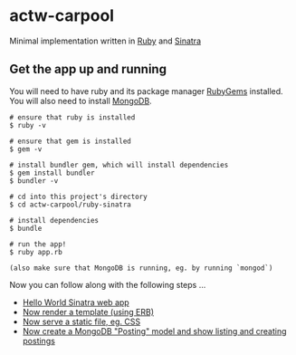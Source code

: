 # actw-carpool

Minimal implementation written in [Ruby](https://www.ruby-lang.org/) and [Sinatra](http://www.sinatrarb.com/)

## Get the app up and running

You will need to have ruby and its package manager [RubyGems](https://rubygems.org/) installed.  You will also need to install [MongoDB](https://www.mongodb.org/).

```
# ensure that ruby is installed
$ ruby -v

# ensure that gem is installed
$ gem -v

# install bundler gem, which will install dependencies
$ gem install bundler
$ bundler -v

# cd into this project's directory
$ cd actw-carpool/ruby-sinatra

# install dependencies
$ bundle

# run the app!
$ ruby app.rb

(also make sure that MongoDB is running, eg. by running `mongod`)
```

Now you can follow along with the following steps ...

 - [Hello World Sinatra web app](https://github.com/remi/actw-carpool/commit/b64b6c85540bed206f295130d3dc7a211f57a5c0)
 - [Now render a template (using ERB)](https://github.com/remi/actw-carpool/commit/3d63aaf08d06339193133949985fa4314dedc65e)
 - [Now serve a static file, eg. CSS](https://github.com/remi/actw-carpool/commit/0de85a931ce5d6b157306ee0a29d6d9e437d6c15)
 - [Now create a MongoDB "Posting" model and show listing and creating postings](https://github.com/remi/actw-carpool/commit/29d0f683f0b9974c0a27e2751f218edae055cca6)
